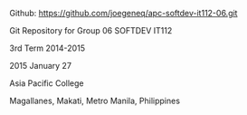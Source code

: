 Github: https://github.com/joegeneq/apc-softdev-it112-06.git

Git Repository for Group 06 SOFTDEV IT112

3rd Term 2014-2015

2015 January 27

Asia Pacific College

Magallanes, Makati, Metro Manila, Philippines